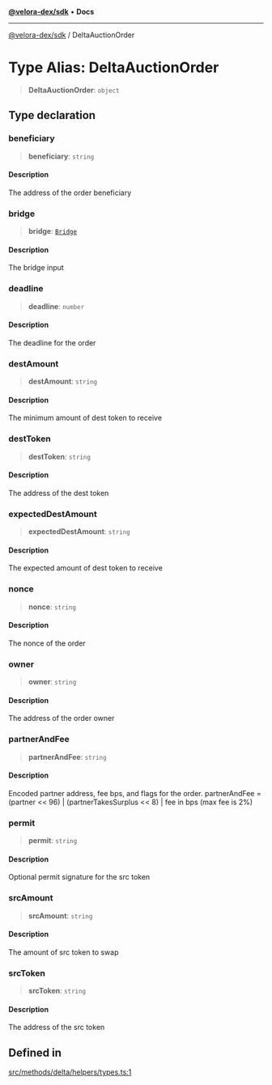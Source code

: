 [**@velora-dex/sdk**](../README.md) • **Docs**

***

[@velora-dex/sdk](../globals.md) / DeltaAuctionOrder

# Type Alias: DeltaAuctionOrder

> **DeltaAuctionOrder**: `object`

## Type declaration

### beneficiary

> **beneficiary**: `string`

#### Description

The address of the order beneficiary

### bridge

> **bridge**: [`Bridge`](Bridge.md)

#### Description

The bridge input

### deadline

> **deadline**: `number`

#### Description

The deadline for the order

### destAmount

> **destAmount**: `string`

#### Description

The minimum amount of dest token to receive

### destToken

> **destToken**: `string`

#### Description

The address of the dest token

### expectedDestAmount

> **expectedDestAmount**: `string`

#### Description

The expected amount of dest token to receive

### nonce

> **nonce**: `string`

#### Description

The nonce of the order

### owner

> **owner**: `string`

#### Description

The address of the order owner

### partnerAndFee

> **partnerAndFee**: `string`

#### Description

Encoded partner address, fee bps, and flags for the order. partnerAndFee = (partner << 96) | (partnerTakesSurplus << 8) | fee in bps (max fee is 2%)

### permit

> **permit**: `string`

#### Description

Optional permit signature for the src token

### srcAmount

> **srcAmount**: `string`

#### Description

The amount of src token to swap

### srcToken

> **srcToken**: `string`

#### Description

The address of the src token

## Defined in

[src/methods/delta/helpers/types.ts:1](https://github.com/VeloraDEX/paraswap-sdk/blob/feat/velora/src/methods/delta/helpers/types.ts#L1)
